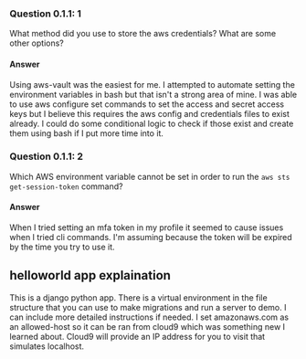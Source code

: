 ### Question 0.1.1: 1

What method did you use to store the aws credentials?  What are some other options?

#### Answer
Using aws-vault was the easiest for me. I attempted to automate setting the environment variables in bash but that isn't a strong area of mine. I was able to use aws configure set commands to set the access and secret access keys but I believe this requires the aws config and credentials files to exist already. I could do some conditional logic to check if those exist and create them using bash if I put more time into it. 


### Question 0.1.1: 2

Which AWS environment variable cannot be set in order to run the
`aws sts get-session-token` command?

#### Answer 
When I tried setting an mfa token in my profile it seemed to cause issues when I tried cli commands. I'm assuming because the token will be expired by the time you try to use it. 


## helloworld app explaination
This is a django python app. There is a virtual environment in the file structure that you can use to make migrations and run a server to demo. I can include more detailed instructions if needed. I set amazonaws.com as an allowed-host so it can be ran from cloud9 which was something new I learned about. Cloud9 will provide an IP address for you to visit that simulates localhost.